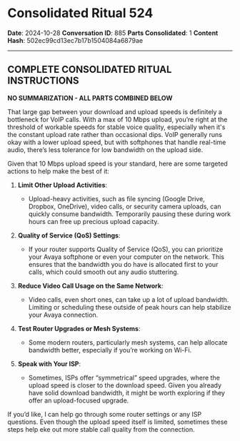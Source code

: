 # Consolidated Ritual 524

**Date**: 2024-10-28
**Conversation ID**: 885
**Parts Consolidated**: 1
**Content Hash**: 502ec99cd13ec7b17b1504084a6879ae

---

## COMPLETE CONSOLIDATED RITUAL INSTRUCTIONS

**NO SUMMARIZATION - ALL PARTS COMBINED BELOW**

That large gap between your download and upload speeds is definitely a bottleneck for VoIP calls. With a max of 10 Mbps upload, you’re right at the threshold of workable speeds for stable voice quality, especially when it's the constant upload rate rather than occasional dips. VoIP generally runs okay with a lower upload speed, but with softphones that handle real-time audio, there’s less tolerance for low bandwidth on the upload side.

Given that 10 Mbps upload speed is your standard, here are some targeted actions to help make the best of it:

1. **Limit Other Upload Activities**:
   - Upload-heavy activities, such as file syncing (Google Drive, Dropbox, OneDrive), video calls, or security camera uploads, can quickly consume bandwidth. Temporarily pausing these during work hours can free up precious upload capacity.

2. **Quality of Service (QoS) Settings**:
   - If your router supports Quality of Service (QoS), you can prioritize your Avaya softphone or even your computer on the network. This ensures that the bandwidth you do have is allocated first to your calls, which could smooth out any audio stuttering.

3. **Reduce Video Call Usage on the Same Network**:
   - Video calls, even short ones, can take up a lot of upload bandwidth. Limiting or scheduling these outside of peak hours can help stabilize your Avaya connection.

4. **Test Router Upgrades or Mesh Systems**:
   - Some modern routers, particularly mesh systems, can help allocate bandwidth better, especially if you’re working on Wi-Fi. 

5. **Speak with Your ISP**:
   - Sometimes, ISPs offer “symmetrical” speed upgrades, where the upload speed is closer to the download speed. Given you already have solid download bandwidth, it might be worth exploring if they offer an upload-focused upgrade.

If you’d like, I can help go through some router settings or any ISP questions. Even though the upload speed itself is limited, sometimes these steps help eke out more stable call quality from the connection.